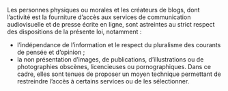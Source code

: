 Les personnes physiques ou morales et les créateurs de blogs, dont l’activité est la fourniture d’accès aux services de communication audiovisuelle et de presse écrite en ligne, sont astreintes au strict respect des dispositions de la présente loi, notamment :
- l’indépendance de l’information et le respect du pluralisme des courants de pensée et d’opinion ;
- la non présentation d’images, de publications, d’illustrations ou de photographies obscènes, licencieuses ou pornographiques.
Dans ce cadre, elles sont tenues de proposer un moyen technique permettant de restreindre l’accès à certains services ou de les sélectionner.